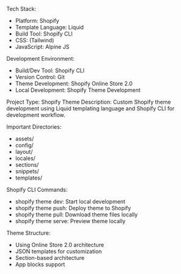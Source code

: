 Tech Stack:
- Platform: Shopify
- Template Language: Liquid
- Build Tool: Shopify CLI
- CSS: (Tailwind)
- JavaScript: Alpine JS 

Development Environment:
- Build/Dev Tool: Shopify CLI
- Version Control: Git
- Theme Development: Shopify Online Store 2.0
- Local Development: Shopify Theme Development

Project Type: Shopify Theme
Description: Custom Shopify theme development using Liquid templating language and Shopify CLI for development workflow.

Important Directories:
- assets/
- config/
- layout/
- locales/
- sections/
- snippets/
- templates/

Shopify CLI Commands:
- shopify theme dev: Start local development
- shopify theme push: Deploy theme to Shopify
- shopify theme pull: Download theme files locally
- shopify theme serve: Preview theme locally

Theme Structure:
- Using Online Store 2.0 architecture
- JSON templates for customization
- Section-based architecture
- App blocks support
